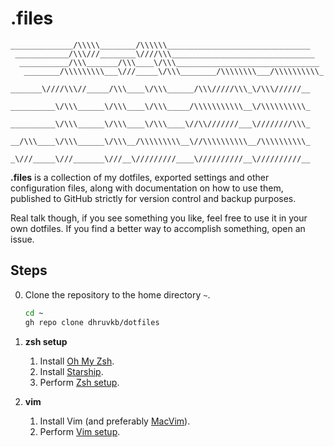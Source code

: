 # .files

```
______________/\\\\\________/\\\\\\________________________________
 ____________/\\\///________\////\\\________________________________
  ___________/\\\_______/\\\____\/\\\________________________________
   ________/\\\\\\\\\___\///_____\/\\\________/\\\\\\\\___/\\\\\\\\\\_
    _______\////\\\//_____/\\\____\/\\\______/\\\/////\\\_\/\\\//////__
     __________\/\\\______\/\\\____\/\\\_____/\\\\\\\\\\\__\/\\\\\\\\\\_
      __________\/\\\______\/\\\____\/\\\____\//\\///////___\////////\\\_
       __/\\\____\/\\\______\/\\\__/\\\\\\\\\__\//\\\\\\\\\\__/\\\\\\\\\\_
        _\///_____\///_______\///__\/////////____\//////////__\//////////__
```

**.files** is a collection of my dotfiles, exported settings and other
configuration files, along with documentation on how to use them, published to
GitHub strictly for version control and backup purposes.

Real talk though, if you see something you like, feel free to use it in your
own dotfiles. If you find a better way to accomplish something, open an issue.

## Steps

00. Clone the repository to the home directory `~`.
    ```sh
    cd ~
    gh repo clone dhruvkb/dotfiles
    ```

00. **zsh setup**

    01. Install [Oh My Zsh](https://ohmyz.sh).
    01. Install [Starship](https://starship.rs).
    01. Perform [Zsh setup](./zsh/README.md).

00. **vim**

    01. Install Vim (and preferably [MacVim](https://macvim-dev.github.io/macvim/)).
    01. Perform [Vim setup](./vim/README.md).
